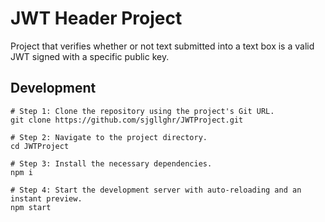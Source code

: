 # JWT Header Project

Project that verifies whether or not text submitted into a text box is a valid JWT signed with a specific public key.

## Development
```
# Step 1: Clone the repository using the project's Git URL.
git clone https://github.com/sjgllghr/JWTProject.git

# Step 2: Navigate to the project directory.
cd JWTProject

# Step 3: Install the necessary dependencies.
npm i

# Step 4: Start the development server with auto-reloading and an instant preview.
npm start
```
